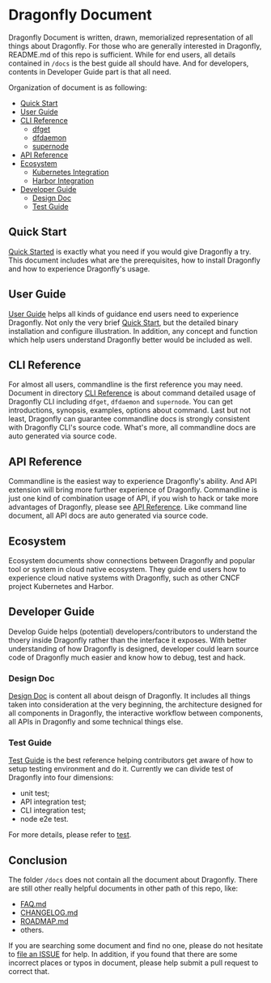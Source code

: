 # Dragonfly Document

Dragonfly Document is written, drawn, memorialized representation of all things about Dragonfly. For those who are generally interested in Dragonfly, README.md of this repo is sufficient. While for end users, all details contained in `/docs` is the best guide all should have. And for developers, contents in Developer Guide part is that all need.

Organization of document is as following:

* [Quick Start](#Quick-Start)
* [User Guide](#User-Guide)
* [CLI Reference](#CLI-Reference)
    * [dfget](./cli_reference/dfget.md)
    * [dfdaemon](./cli_reference/dfdaemon.md)
    * [supernode]()
* [API Reference](#API-Reference)
* [Ecosystem](#Ecosystem)
    * [Kubernetes Integration](./ecosystem/Kubernetes-with-Dragonfly.md)
    * [Harbor Integration](./ecosystem/Harbor-with-Dragonfly.md)
* [Developer Guide](#Developer-Guide)
    * [Design Doc](#Design-Doc)
    * [Test Guide](#Test-Guide)

## Quick Start

[Quick Started](./quick_start) is exactly what you need if you would give Dragonfly a try. This document includes what are the prerequisites, how to install Dragonfly and how to experience Dragonfly's usage.

## User Guide

[User Guide](./user_guide) helps all kinds of guidance end users need to experience Dragonfly. Not only the very brief [Quick Start](./quick_start), but the detailed binary installation and configure illustration. In addition, any concept and function which help users understand Dragonfly better would be included as well.

## CLI Reference

For almost all users, commandline is the first reference you may need. Document in directory [CLI Reference](./cli_reference) is about command detailed usage of Dragonfly CLI including `dfget`, `dfdaemon` and `supernode`. You can get introductions, synopsis, examples, options about command. Last but not least, Dragonfly can guarantee commandline docs is strongly consistent with Dragonfly CLI's source code. What's more, all commandline docs are auto generated via source code.

## API Reference

Commandline is the easiest way to experience Dragonfly's ability. And API extension will bring more further experience of Dragonfly. Commandline is just one kind of combination usage of API, if you wish to hack or take more advantages of Dragonfly, please see [API Reference](./api_reference). Like command line document, all API docs are auto generated via source code.

## Ecosystem

Ecosystem documents show connections between Dragonfly and popular tool or system in cloud native ecosystem. They guide end users how to experience cloud native systems with Dragonfly, such as other CNCF project Kubernetes and Harbor.

## Developer Guide

Develop Guide helps (potential) developers/contributors to understand the thoery inside Dragonfly rather than the interface it exposes. With better understanding of how Dragonfly is designed, developer could learn source code of Dragonfly much easier and know how to debug, test and hack.

### Design Doc

[Design Doc](./design) is content all about deisgn of Dragonfly. It includes all things taken into consideration at the very beginning, the architecture designed for all components in Dragonfly, the interactive workflow between components, all APIs in Dragonfly and some technical things else.

### Test Guide

[Test Guide](./test_guide) is the best reference helping contributors get aware of how to setup testing environment and do it. Currently we can divide test of Dragonfly into four dimensions:

* unit test;
* API integration test;
* CLI integration test;
* node e2e test.

For more details, please refer to [test](./test_guide).

## Conclusion

The folder `/docs` does not contain all the document about Dragonfly. There are still other really helpful documents in other path of this repo, like:

* [FAQ.md](../FAQ.md)
* [CHANGELOG.md](../CHANGELOG.md)
* [ROADMAP.md](../ROADMAP.md)
* others.

If you are searching some document and find no one, please do not hesitate to [file an ISSUE](https://github.com/dragonflyoss/Dragonfly/issues/new/choose) for help. In addition, if you found that there are some incorrect places or typos in document, please help submit a pull request to correct that.
